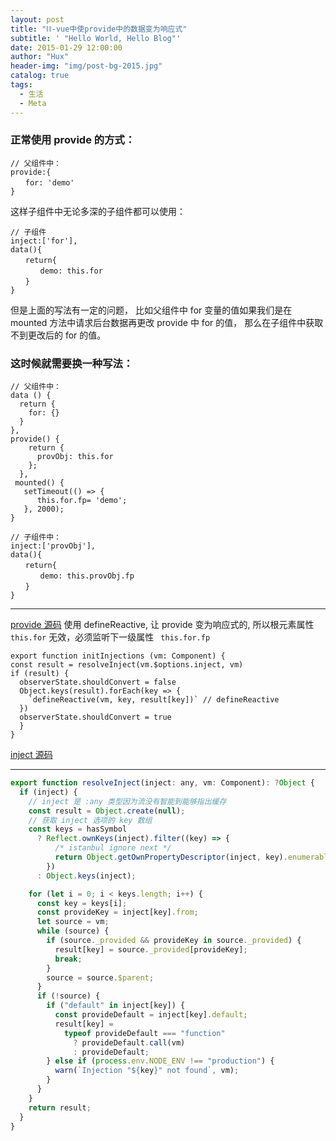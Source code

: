 ```yaml
---
layout: post
title: "⛓-vue中使provide中的数据变为响应式"
subtitle: ' "Hello World, Hello Blog"'
date: 2015-01-29 12:00:00
author: "Hux"
header-img: "img/post-bg-2015.jpg"
catalog: true
tags:
  - 生活
  - Meta
---
```


### 正常使用 provide 的方式：

```
// 父组件中：
provide:{
　　for: 'demo'
}
```

这样子组件中无论多深的子组件都可以使用：

```
// 子组件
inject:['for'],
data(){
　　return{
　　　　demo: this.for
　　}
}
```

但是上面的写法有一定的问题，
比如父组件中 for 变量的值如果我们是在 mounted 方法中请求后台数据再更改 provide 中 for 的值，
那么在子组件中获取不到更改后的 for 的值。

### 这时候就需要换一种写法：

```
// 父组件中：
data () {
  return {
    for: {}
  }
},
provide() {
    return {
      provObj: this.for
    };
  },
 mounted() {
   setTimeout(() => {
      this.for.fp= 'demo';
   }, 2000);
}
```

```
// 子组件中：
inject:['provObj'],
data(){
　　return{
　　　　demo: this.provObj.fp
　　}
}
```

---

[provide 源码](@previous)
使用 defineReactive, 让 provide 变为响应式的, 所以根元素属性 `this.for` 无效，必须监听下一级属性 ` this.for.fp`

```
export function initInjections (vm: Component) {
const result = resolveInject(vm.$options.inject, vm)
if (result) {
  observerState.shouldConvert = false
  Object.keys(result).forEach(key => {
    `defineReactive(vm, key, result[key])` // defineReactive
  })
  observerState.shouldConvert = true
  }
}

```

[inject 源码](@previous)

---

```js
export function resolveInject(inject: any, vm: Component): ?Object {
  if (inject) {
    // inject 是 :any 类型因为流没有智能到能够指出缓存
    const result = Object.create(null);
    // 获取 inject 选项的 key 数组
    const keys = hasSymbol
      ? Reflect.ownKeys(inject).filter((key) => {
          /* istanbul ignore next */
          return Object.getOwnPropertyDescriptor(inject, key).enumerable;
        })
      : Object.keys(inject);

    for (let i = 0; i < keys.length; i++) {
      const key = keys[i];
      const provideKey = inject[key].from;
      let source = vm;
      while (source) {
        if (source._provided && provideKey in source._provided) {
          result[key] = source._provided[provideKey];
          break;
        }
        source = source.$parent;
      }
      if (!source) {
        if ("default" in inject[key]) {
          const provideDefault = inject[key].default;
          result[key] =
            typeof provideDefault === "function"
              ? provideDefault.call(vm)
              : provideDefault;
        } else if (process.env.NODE_ENV !== "production") {
          warn(`Injection "${key}" not found`, vm);
        }
      }
    }
    return result;
  }
}
```
